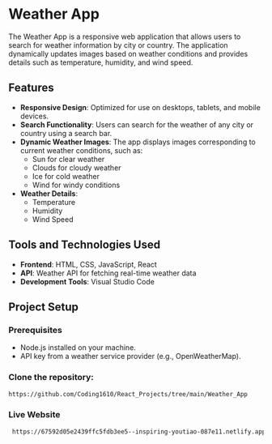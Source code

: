 # Weather App

The Weather App is a responsive web application that allows users to search for weather information by city or country. The application dynamically updates images based on weather conditions and provides details such as temperature, humidity, and wind speed.

## Features

- **Responsive Design**: Optimized for use on desktops, tablets, and mobile devices.
- **Search Functionality**: Users can search for the weather of any city or country using a search bar.
- **Dynamic Weather Images**: The app displays images corresponding to current weather conditions, such as:
  - Sun for clear weather
  - Clouds for cloudy weather
  - Ice for cold weather
  - Wind for windy conditions
- **Weather Details**:
  - Temperature
  - Humidity
  - Wind Speed

## Tools and Technologies Used

- **Frontend**: HTML, CSS, JavaScript, React
- **API**: Weather API for fetching real-time weather data
- **Development Tools**: Visual Studio Code

## Project Setup

### Prerequisites
- Node.js installed on your machine.
- API key from a weather service provider (e.g., OpenWeatherMap).

### Clone the repository:
   ```bash
   https://github.com/Coding1610/React_Projects/tree/main/Weather_App
   ```

### Live Website
  ```bash
   https://67592d05e2439ffc5fdb3ee5--inspiring-youtiao-087e11.netlify.app/
  ```
